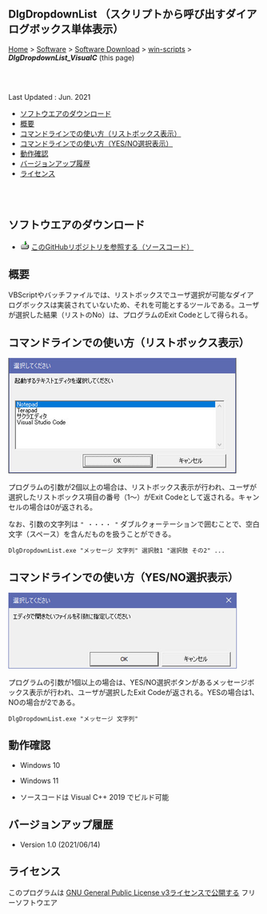 ## DlgDropdownList （スクリプトから呼び出すダイアログボックス単体表示）<!-- omit in toc -->


[Home](https://oasis3855.github.io/webpage/) > [Software](https://oasis3855.github.io/webpage/software/index.html) > [Software Download](https://oasis3855.github.io/webpage/software/software-download.html) > [win-scripts](../README.md) > ***DlgDropdownList_VisualC*** (this page)

<br />
<br />

Last Updated : Jun. 2021

- [ソフトウエアのダウンロード](#ソフトウエアのダウンロード)
- [概要](#概要)
- [コマンドラインでの使い方（リストボックス表示）](#コマンドラインでの使い方リストボックス表示)
- [コマンドラインでの使い方（YES/NO選択表示）](#コマンドラインでの使い方yesno選択表示)
- [動作確認](#動作確認)
- [バージョンアップ履歴](#バージョンアップ履歴)
- [ライセンス](#ライセンス)

<br />
<br />

## ソフトウエアのダウンロード

- ![download icon](../readme_pics/soft-ico-download-darkmode.gif)    [このGitHubリポジトリを参照する（ソースコード）](../DlgDropdownList_VisualC/)

## 概要

VBScriptやバッチファイルでは、リストボックスでユーザ選択が可能なダイアログボックスは実装されていないため、それを可能とするツールである。ユーザが選択した結果（リストのNo）は、プログラムのExit Codeとして得られる。


## コマンドラインでの使い方（リストボックス表示）

![リストボックス ダイアログ画像](Sample/sample_screen01.jpg)

プログラムの引数が2個以上の場合は、リストボックス表示が行われ、ユーザが選択したリストボックス項目の番号（1～）がExit Codeとして返される。キャンセルの場合は0が返される。

なお、引数の文字列は ``` " ・・・・ " ``` ダブルクォーテーションで囲むことで、空白文字（スペース）を含んだものを扱うことができる。

```
DlgDropdownList.exe "メッセージ 文字列" 選択肢1 "選択肢 その2" ...
```

## コマンドラインでの使い方（YES/NO選択表示）

![YES/NO ダイアログ画像](Sample/sample_screen02.jpg)

プログラムの引数が1個以上の場合は、YES/NO選択ボタンがあるメッセージボックス表示が行われ、ユーザが選択したExit Codeが返される。YESの場合は1、NOの場合が2である。

```
DlgDropdownList.exe "メッセージ 文字列"
```

## 動作確認

- Windows 10
- Windows 11

- ソースコードは Visual C++ 2019 でビルド可能

## バージョンアップ履歴

- Version 1.0 (2021/06/14)

## ライセンス

このプログラムは [GNU General Public License v3ライセンスで公開する](https://gpl.mhatta.org/gpl.ja.html) フリーソフトウエア
